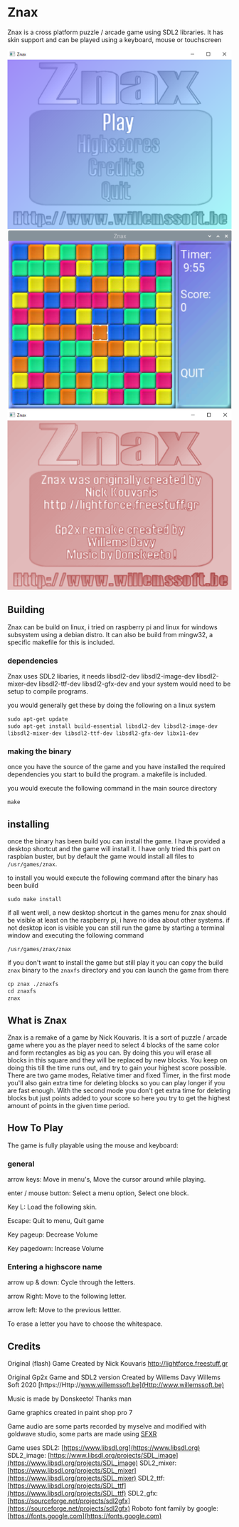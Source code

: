 # Znax
Znax is a cross platform puzzle / arcade game using SDL2 libraries.
It has skin support and can be played using a keyboard, mouse or touchscreen

![Znax screenshot2](/images/znaxscreenshot2.png) ![Znax screenshot1](/images/znaxscreenshot1.png) ![Znax screenshot3](/images/znaxscreenshot3.png)

## Building
Znax can be build on linux, i tried on raspberry pi and linux for windows subsystem using a debian distro. It can also be build from mingw32,
a specific makefile for this is included.

### dependencies
Znax uses SDL2 libaries, it needs libsdl2-dev libsdl2-image-dev libsdl2-mixer-dev libsdl2-ttf-dev libsdl2-gfx-dev and your system would need to
be setup to compile programs.

you would generally get these by doing the following on a linux system

```
sudo apt-get update
sudo apt-get install build-essential libsdl2-dev libsdl2-image-dev libsdl2-mixer-dev libsdl2-ttf-dev libsdl2-gfx-dev libx11-dev
```

### making the binary
once you have the source of the game and you have installed the required dependencies you start to build the program. 
a makefile is included.

you would execute the following command in the main source directory
```
make 
```

## installing
once the binary has been build you can install the game. I have provided a desktop shortcut and the game will install it. I have only tried this part
on raspbian buster, but by default the game would install all files to `/usr/games/znax`.

to install you would execute the following command after the binary has been build
```
sudo make install
```

if all went well, a new desktop shortcut in the games menu for znax should be visible at least on the raspberry pi, i have no idea about other systems.
if not desktop icon is visible you can still run the game by starting a terminal window and executing the following command

```
/usr/games/znax/znax
```


if you don't want to install the game but still play it you can copy the build `znax` binary to the `znaxfs` directory and you can launch the game from there 

```
cp znax ./znaxfs
cd znaxfs
znax
```

## What is Znax

Znax is a remake of a game by Nick Kouvaris.
It is a sort of puzzle / arcade game where you as the player need to select 
4 blocks of the same color and form rectangles as big as you can. By doing 
this you will erase all blocks in this square and they will be replaced by 
new blocks. You keep on doing this till the time runs out, and try to gain 
your highest score possible. There are two game modes, Relative timer and 
fixed Timer, in the first mode you'll also gain extra time for deleting 
blocks so you can play longer if you are fast enough. With the second mode 
you don't get extra time for deleting blocks but just points added to your 
score so here you try to get the highest amount of points in the given time 
period. 

## How To Play 
The game is fully playable using the mouse and keyboard: 

### general

arrow keys: 
Move in menu's, Move the cursor around while playing. 

enter / mouse button: 
Select a menu option, Select one block. 

Key L: 
Load the following skin. 

Escape: 
Quit to menu, Quit game 

Key pageup: 
Decrease Volume 

Key pagedown: 
Increase Volume 

### Entering a highscore name 

arrow up & down: 
Cycle through the letters. 

arrow Right: 
Move to the following letter. 

arrow left: 
Move to the previous lettter. 

To erase a letter you have to choose the whitespace. 

## Credits
Original (flash) Game Created by Nick Kouvaris 
http://lightforce.freestuff.gr

Original Gp2x Game and SDL2 version Created by Willems Davy
Willems Soft 2020
[https://Http://www.willemssoft.be](Http://www.willemssoft.be)

Music is made by Donskeeto! 
Thanks man

Game graphics created in paint shop pro 7

Game audio are some parts recorded by myselve and modified with goldwave studio,
some parts are made using [SFXR](http://www.drpetter.se/project_sfxr.html) 

Game uses
 SDL2: [https://www.libsdl.org](https://www.libsdl.org)
 SDL2_image: [https://www.libsdl.org/projects/SDL_image](https://www.libsdl.org/projects/SDL_image)
 SDL2_mixer: [https://www.libsdl.org/projects/SDL_mixer](https://www.libsdl.org/projects/SDL_mixer)
 SDL2_ttf: [https://www.libsdl.org/projects/SDL_ttf](https://www.libsdl.org/projects/SDL_ttf)
 SDL2_gfx: [https://sourceforge.net/projects/sdl2gfx](https://sourceforge.net/projects/sdl2gfx)
 Roboto font family by google: [https://fonts.google.com](https://fonts.google.com)

